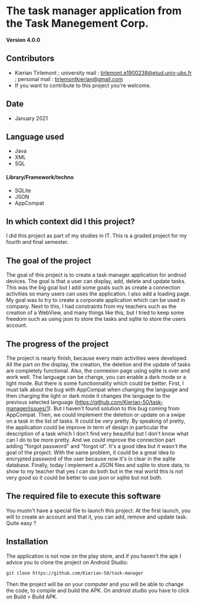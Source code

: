 The task manager application from the Task Manegement Corp.
==

**Version 4.0.0**


## Contributors

- Kierian Tirlemont ; university mail : <tirlemont.e1900238@etud.univ-ubs.fr> ; personal mail : <tirlemontkierian@gmail.com>
- If you want to contribute to this project you're welcome.

## Date

 - January 2021

## Language used

 - Java
 - XML
 - SQL

#### Library/Framework/techno

- SQLite
- JSON
- AppCompat

## In which context did I this project?

I did this project as part of my studies in IT. This is a graded project for my fourth and final semester.

## The goal of the project

The goal of this project is to create a task manager application for android devices. The goal is that a user can display, add, delete and update tasks. This was the big goal but I add some goals such as create a connection activities so many users can uses the application. I also add a loading page. My goal was to try to create a corporate application which can be used in company. Next to this, I had constraints from my teachers such as the creation of a WebView, and many things like this, but I tried to keep some freedom such as using json to store the tasks and sqlite to store the users account.

## The progress of the project

The project is nearly finish, because every main activities were developed. All the part on the display, the creation, the deletion and the update of tasks are completely functional. Also, the connexion page using sqlite is over and work well. The language can be change, you can enable a dark mode or a light mode.
But there is some functionnality which could be better. First, I must talk about the bug with AppCompat when changing the language and then charging the light or dark mode it changes the language to the previous selected language (https://github.com/Kierian-50/task-manager/issues/1). But I haven't found solution to this bug coming from AppCompat. Then, we could implement the deletion or update on a swipe on a task in the list of tasks. It could be very pretty. By speaking of pretty, the application could be improve in term of design in particular the description of a task which I don't find very beautiful but I don't know what can I do to be more pretty. And we could improve the connection part adding "forgot password" and "forgot id". It's a good idea but it wasn't the goal of the project. With the same problem, it could be a great idea to encrypted password of the user because now it's in clear in the sqlite database. Finally, today I implement a JSON files and sqlite to store data, to show to my teacher that yes I can do both but in the real world this is not very good so it could be better to use json or sqlite but not both.

## The required file to execute this software

You mustn't have a special file to launch this project. At the first launch, you will to create an account and that it, you can add, remove and update task. Quite easy ?

## Installation

The application is not now on the play store, and if you haven't the apk I advice you to clone the project on Android Studio: 

```git
git clone https://github.com/Kierian-50/task-manager
```

Then the project will be on your computer and you will be able to change the code, to compile and build the APK. On android studio you have to click on Build > Build APK.
